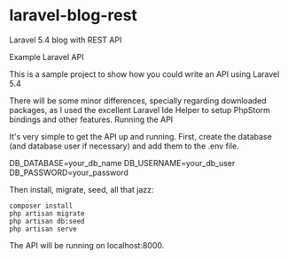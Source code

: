 # laravel-blog-rest
Laravel 5.4 blog with REST API

Example Laravel API

This is a sample project to show how you could write an API using Laravel 5.4

There will be some minor differences, specially regarding downloaded packages, as I used the excellent Laravel Ide Helper to setup PhpStorm bindings and other features.
Running the API

It's very simple to get the API up and running. First, create the database (and database user if necessary) and add them to the .env file.

DB_DATABASE=your_db_name
DB_USERNAME=your_db_user
DB_PASSWORD=your_password

Then install, migrate, seed, all that jazz:

    composer install
    php artisan migrate
    php artisan db:seed
    php artisan serve

The API will be running on localhost:8000.